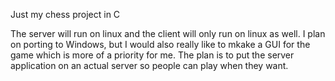 Just my chess project in C

The server will run on linux and the client will only run on linux as well.
I plan on porting to Windows, but I would also really like to mkake a GUI for the game which is more of a priority for me.
The plan is to put the server application on an actual server so people can play when they want.


